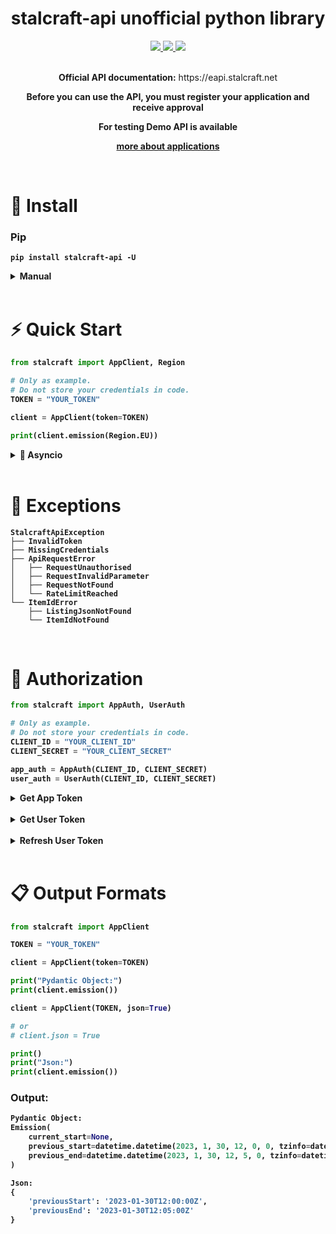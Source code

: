 <h1 align="center">stalcraft-api unofficial python library</h1>

<div align="center">
    <a href="https://pypi.org/project/stalcraft-api" alt="PyPi Package Version">
        <img src="https://img.shields.io/pypi/v/stalcraft-api.svg?style=flat-square"/>
    </a>
    <a href="https://pypi.org/project/stalcraft-api" alt="Supported python versions">
        <img src="https://img.shields.io/pypi/pyversions/stalcraft-api.svg?style=flat-square"/>
    </a>
    <a href="https://opensource.org/licenses/MIT" alt="MIT License">
        <img src="https://img.shields.io/pypi/l/stalcraft-api.svg?style=flat-square"/>
    </a>
</div>


<br>

<div align="center">
    <p>
        <b>Official API documentation:</b> https://eapi.stalcraft.net
    </p>
    <p>
        <b>Before you can use the API, you must register your application and receive approval<b>
    </p>
    <p>
        <b>For testing Demo API is available<b>
    </p>
    <p>
        <a href="https://eapi.stalcraft.net/registration.html">more about applications</a>
    </p>
</div>


<br>

# 🔧 Install

### Pip

```console
pip install stalcraft-api -U
```

<details>
<summary>Manual</summary>

```console
git clone git@github.com:onejeuu/stalcraft-api.git
```

```console
cd stalcraft-api
```

```console
poetry install
```
</details>


<br>

# ⚡ Quick Start

```python
from stalcraft import AppClient, Region

# Only as example.
# Do not store your credentials in code.
TOKEN = "YOUR_TOKEN"

client = AppClient(token=TOKEN)

print(client.emission(Region.EU))
```

<details>
<summary>🐇 Asyncio</summary>

```python
import asyncio
from stalcraft import Region
from stalcraft.asyncio import AsyncAppClient

TOKEN = "YOUR_TOKEN"

async def main():
    client = AsyncAppClient(token=TOKEN)

    print(await client.emission(Region.EU))

asyncio.run(main())
```

</details>

<br>


# 🚫 Exceptions

```
StalcraftApiException
├── InvalidToken
├── MissingCredentials
├── ApiRequestError
│   ├── RequestUnauthorised
│   ├── RequestInvalidParameter
│   ├── RequestNotFound
│   └── RateLimitReached
└── ItemIdError
    ├── ListingJsonNotFound
    └── ItemIdNotFound
```

<br>

# 🔑 Authorization

```python
from stalcraft import AppAuth, UserAuth

# Only as example.
# Do not store your credentials in code.
CLIENT_ID = "YOUR_CLIENT_ID"
CLIENT_SECRET = "YOUR_CLIENT_SECRET"

app_auth = AppAuth(CLIENT_ID, CLIENT_SECRET)
user_auth = UserAuth(CLIENT_ID, CLIENT_SECRET)
```

<details>
<summary>Get App Token</summary>

```python
print(app_auth.get_token())
```

</details>

<br>

<details>
<summary>Get User Token</summary>

```python
print("Go to:", user_auth.code_url)

code = input("Enter code:")

print()
print(user_auth.get_token(code))
```

</details>

<br>

<details>
<summary>Refresh User Token</summary>

```python
REFRESH_TOKEN = "REFRESH_TOKEN"

print(user_auth.refresh_token(REFRESH_TOKEN))
```

</details>


<br>

# 📋 Output Formats

```python
from stalcraft import AppClient

TOKEN = "YOUR_TOKEN"

client = AppClient(token=TOKEN)

print("Pydantic Object:")
print(client.emission())

client = AppClient(TOKEN, json=True)

# or
# client.json = True

print()
print("Json:")
print(client.emission())
```

### Output:

```python
Pydantic Object:
Emission(
    current_start=None,
    previous_start=datetime.datetime(2023, 1, 30, 12, 0, 0, tzinfo=datetime.timezone.utc),
    previous_end=datetime.datetime(2023, 1, 30, 12, 5, 0, tzinfo=datetime.timezone.utc)
)

Json:
{
    'previousStart': '2023-01-30T12:00:00Z',
    'previousEnd': '2023-01-30T12:05:00Z'
}
```
